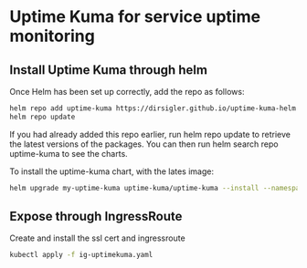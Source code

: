 # Uptime Kuma for service uptime monitoring

## Install Uptime Kuma through helm

Once Helm has been set up correctly, add the repo as follows:

```bash
helm repo add uptime-kuma https://dirsigler.github.io/uptime-kuma-helm
helm repo update
```

If you had already added this repo earlier, run helm repo update to retrieve the latest versions of the packages. You can then run helm search repo uptime-kuma to see the charts.

To install the uptime-kuma chart, with the lates image:

```bash
helm upgrade my-uptime-kuma uptime-kuma/uptime-kuma --install --namespace monitoring --set image.tag=latest
```

## Expose through IngressRoute

Create and install the ssl cert and ingressroute

```bash
kubectl apply -f ig-uptimekuma.yaml
```
